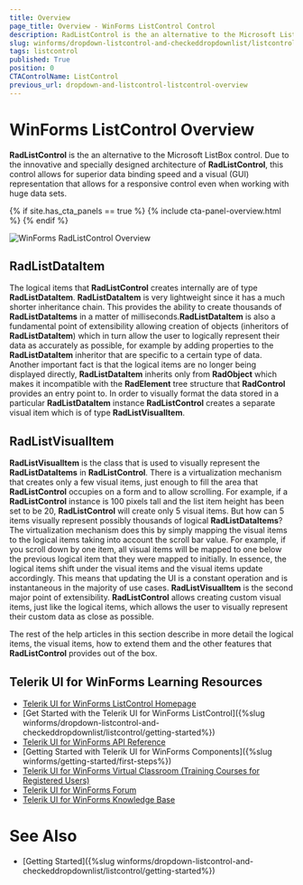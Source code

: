 ```yaml
---
title: Overview
page_title: Overview - WinForms ListControl Control
description: RadListControl is the an alternative to the Microsoft ListBox control.
slug: winforms/dropdown-listcontrol-and-checkeddropdownlist/listcontrol
tags: listcontrol
published: True
position: 0
CTAControlName: ListControl
previous_url: dropdown-and-listcontrol-listcontrol-overview
---
```


# WinForms ListControl Overview

__RadListControl__ is the an alternative to the Microsoft ListBox control. Due to the innovative and specially designed architecture of __RadListControl__, this control allows for superior data binding speed and a visual (GUI) representation that allows for a responsive control even when working with huge data sets.

{% if site.has_cta_panels == true %}
{% include cta-panel-overview.html %}
{% endif %}

![WinForms RadListControl Overview](images/dropdown-and-listcontrol-listcontrol-overview001.png)
   
## RadListDataItem
     
The logical items that __RadListControl__ creates internally are of type __RadListDataItem__. __RadListDataItem__ is very lightweight since it has a much shorter inheritance chain. This provides the ability to create thousands of __RadListDataItems__ in a matter of milliseconds.__RadListDataItem__ is also a fundamental point of extensibility allowing creation of objects (inheritors of __RadListDataItem__) which in turn allow the user to logically represent their data as accurately as possible, for example by adding properties to the __RadListDataItem__ inheritor that are specific to a certain type of data. Another important fact is that the logical items are no longer being displayed directly, __RadListDataItem__ inherits only from __RadObject__ which makes it incompatible with the __RadElement__ tree structure that __RadControl__ provides an entry point to. In order to visually format the data stored in a particular __RadListDataItem__ instance __RadListControl__ creates a separate visual item which is of type __RadListVisualItem__.        

## RadListVisualItem

__RadListVisualItem__ is the class that is used to visually represent the __RadListDataItems__ in __RadListControl__. There is a virtualization mechanism that creates only a few visual items, just enough to fill the area that __RadListControl__ occupies on a form and to allow scrolling. For example, if a __RadListControl__ instance is 100 pixels tall and the list item height has been set to be 20, __RadListControl__ will create only 5 visual items. But how can 5 items visually represent possibly thousands of logical __RadListDataItems__? The virtualization mechanism does this by simply mapping the visual items to the logical items taking into account the scroll bar value. For example, if you scroll down by one item, all visual items will be mapped to one below the previous logical item that they were mapped to initially. In essence, the logical items shift under the visual items and the visual items update accordingly. This means that updating the UI is a constant operation and is instantaneous in the majority of use cases. __RadListVisualItem__ is the second major point of extensibility. __RadListControl__ allows creating custom visual items, just like the logical items, which allows the user to visually represent their custom data as close as possible.        

The rest of the help articles in this section describe in more detail the logical items, the visual items, how to extend them and the other features that __RadListControl__ provides out of the box.


## Telerik UI for WinForms Learning Resources
* [Telerik UI for WinForms ListControl Homepage](https://www.telerik.com/products/winforms/listcontrol.aspx)
* [Get Started with the Telerik UI for WinForms ListControl]({%slug winforms/dropdown-listcontrol-and-checkeddropdownlist/listcontrol/getting-started%})
* [Telerik UI for WinForms API Reference](https://docs.telerik.com/devtools/winforms/api/)
* [Getting Started with Telerik UI for WinForms Components]({%slug winforms/getting-started/first-steps%})
* [Telerik UI for WinForms Virtual Classroom (Training Courses for Registered Users)](https://learn.telerik.com/learn/course/external/view/elearning/17/TelerikUIforWinForms) 
* [Telerik UI for WinForms Forum](https://www.telerik.com/forums/winforms)
* [Telerik UI for WinForms Knowledge Base](https://docs.telerik.com/devtools/winforms/knowledge-base)

# See Also

* [Getting Started]({%slug winforms/dropdown-listcontrol-and-checkeddropdownlist/listcontrol/getting-started%})
        
